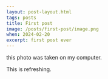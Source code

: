 ```yaml
---
layout: post-layout.html
tags: posts
title: First post
image: /posts/first-post/image.png
when: 2024-02-20
excerpt: first post ever
---
```


this photo was taken on my computer. 

This is refreshing.